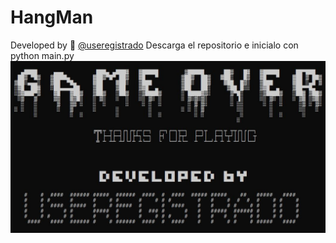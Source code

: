 # HangMan
Developed by :snake:
[@useregistrado](https://twitter.com/useregistrado)
Descarga el repositorio e inicialo con python main.py
![game over](./gameover.jpg)

